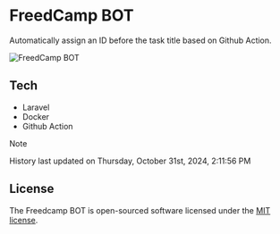 # FreedCamp BOT

Automatically assign an ID before the task title based on Github Action.

![FreedCamp BOT](https://repository-images.githubusercontent.com/737932867/7d34798b-2680-471c-b089-a78a718d3d6a)

## Tech

- Laravel
- Docker
- Github Action

> [!NOTE]  
> History last updated on Thursday, October 31st, 2024, 2:11:56 PM

## License

The Freedcamp BOT is open-sourced software licensed under the [MIT license](https://opensource.org/licenses/MIT).
